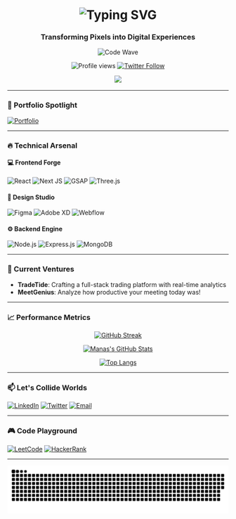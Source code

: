 <h1 align="center">
  <img src="https://readme-typing-svg.demolab.com?font=Fira+Code&weight=600&size=30&duration=4000&pause=1000&color=fff964&center=true&vCenter=true&width=435&lines=Hi+%F0%9F%91%8B%2C+I'm+Manas+Singh;Frontend+Alchemist;UI%2FUX+Artisan;React+Enthusiast" alt="Typing SVG" />
</h1>

<h3 align="center">Transforming Pixels into Digital Experiences</h3>

<div align="center">
  <img src="https://media.giphy.com/media/v1.Y2lkPTc5MGI3NjExdW01bjlwYzR4YzI1d2Z0N2h5bTh1ZGN4a2V6Z2R1dWY5dHd0eGx2ZiZlcD12MV9pbnRlcm5hbF9naWZfYnlfaWQmY3Q9Zw/3oKIPEqDGUULpEU0aQ/giphy.gif" width="300" alt="Code Wave">
</div>

<p align="center">
  <img src="https://komarev.com/ghpvc/?username=00manas-singh00&label=Profile+Views&color=00C2FF&style=flat-square" alt="Profile views" /> 
  <a href="https://twitter.com/_manas2705">
    <img src="https://img.shields.io/twitter/follow/_manas2705?logo=twitter&style=flat-square&color=00C2FF" alt="Twitter Follow" />
  </a>
</p>

<div align="center">
  <a href="https://visitcount.itsvg.in">
    <img src="https://visitcount.itsvg.in/api?id=00Manas-Singh00&label=Profile%20Visits&color=0&icon=0&pretty=true" />
  </a>
</div>

---

### 🎯 Portfolio Spotlight
[![Portfolio](https://img.shields.io/badge/🚀_Portfolio-000?style=for-the-badge&logo=vercel&logoColor=00C2FF)](https://dev-manaz.netlify.app/)

---

### 🔥 Technical Arsenal

#### 💻 Frontend Forge
![React](https://img.shields.io/badge/React-61DAFB?style=for-the-badge&logo=react&logoColor=black)
![Next JS](https://img.shields.io/badge/Next-black?style=for-the-badge&logo=next.js&logoColor=white)
![GSAP](https://img.shields.io/badge/GSAP-88CE02?style=for-the-badge&logo=greensock&logoColor=white)
![Three.js](https://img.shields.io/badge/Three.js-000000?style=for-the-badge&logo=three.js&logoColor=white)

#### 🎨 Design Studio
![Figma](https://img.shields.io/badge/Figma-F24E1E?style=for-the-badge&logo=figma&logoColor=white)
![Adobe XD](https://img.shields.io/badge/Adobe%20XD-FF61F6?style=for-the-badge&logo=Adobe%20XD&logoColor=white)
![Webflow](https://img.shields.io/badge/Webflow-4353FF?style=for-the-badge&logo=webflow&logoColor=white)

#### ⚙️ Backend Engine
![Node.js](https://img.shields.io/badge/Node.js-339933?style=for-the-badge&logo=nodedotjs&logoColor=white)
![Express.js](https://img.shields.io/badge/Express.js-000000?style=for-the-badge&logo=express&logoColor=white)
![MongoDB](https://img.shields.io/badge/MongoDB-47A248?style=for-the-badge&logo=mongodb&logoColor=white)

---

### 🚀 Current Ventures
- **TradeTide**: Crafting a full-stack trading platform with real-time analytics
- **MeetGenius**: Analyze how productive your meeting today was!

---

### 📈 Performance Metrics

<div align="center">
  
[![GitHub Streak](https://streak-stats.demolab.com?user=00Manas-Singh00&theme=react&border_radius=10&mode=weekly)](https://git.io/streak-stats)

[![Manas's GitHub Stats](https://github-readme-stats.vercel.app/api?username=00Manas-Singh00&show_icons=true&theme=react&hide_title=true)](https://github.com/00Manas-Singh00)

[![Top Langs](https://github-readme-stats.vercel.app/api/top-langs/?username=00Manas-Singh00&layout=compact&theme=react&hide_border=true)](https://github.com/00Manas-Singh00)

</div>

---

### 📫 Let's Collide Worlds

[![LinkedIn](https://img.shields.io/badge/LinkedIn-0077B5?style=for-the-badge&logo=linkedin&logoColor=white)](https://www.linkedin.com/in/manas-singh-877645252)
[![Twitter](https://img.shields.io/badge/Twitter-1DA1F2?style=for-the-badge&logo=twitter&logoColor=white)](https://twitter.com/_manas2705)
[![Email](https://img.shields.io/badge/Email-D14836?style=for-the-badge&logo=gmail&logoColor=white)](mailto:00manassingh00@gmail.com)

---

### 🎮 Code Playground

[![LeetCode](https://img.shields.io/badge/LeetCode-FFA116?style=for-the-badge&logo=leetcode&logoColor=black)](https://leetcode.com/manas2705/)
[![HackerRank](https://img.shields.io/badge/HackerRank-00EA64?style=for-the-badge&logo=hackerrank&logoColor=black)](https://www.hackerrank.com/manassingh2705)

---

![Snake Animation](https://raw.githubusercontent.com/00Manas-Singh00/00Manas-Singh00/main/output/snake.svg)

